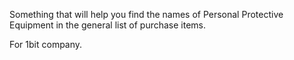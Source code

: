 Something that will help you find the names of Personal Protective Equipment in the general list of purchase items. 

For 1bit company.